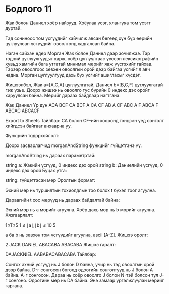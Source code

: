 # Бодлого 11
Жак болон Даниел хоёр найзууд. Хоёулаа үсэг, ялангуяа том үсэгт дуртай.

Тэд сониноос том үсгүүдийг хайчилж авсан бөгөөд хүн бүр өөрийн цуглуулсан үсгүүдийг овоолгонд хадгалсан байна.

Нэгэн сайхан өдөр Морган Жак болон Даниел дээр зочилжээ. Тэр тэдний цуглуулгуудыг харж, хоёр цуглуулгаас үүссэн лексикографийн хувьд хамгийн бага утгатай минимал мөрийг яаж үүсгэхийг гайхав. Тэрээр овоолгоос зөвхөн овоолгын орой дээр байгаа үсгийг л авч чадна. Морган цуглуулгууд дахь бүх үсгийг ашиглахыг хүсдэг.

Жишээлбэл, Жак a=[A,C,A] цуглуулгатай, Даниел b=[B,C,F] цуглуулгатай гэж үзье. Доорх жишээ нь овоолго тус бүрийн 0 индекс дэх оройг харуулсан байна. Мөрийг дараах байдлаар нэгтгэнэ:

Жак	Даниел	Үр дүн
ACA	BCF	
CA	BCF	A
CA	CF	AB
A	CF	ABC
A	F	ABCA
F	ABCAC
ABCACF

Export to Sheets
Тайлбар: CA болон CF-ийн хооронд тэнцсэн үед сонголт хийгдсэн байгааг анхаарна уу.

Функцийн тодорхойлолт:

Доорх засварлагчид morganAndString функцийг гүйцэтгэнэ үү.

morganAndString нь дараах параметртэй:

string a: Жакийн үсгүүд, 0 индекс дэх орой
string b: Даниелийн үсгүүд, 0 индекс дэх орой
Буцах утга:

string: гүйцэтгэсэн мөр
Оролтын формат:

Эхний мөр нь туршилтын тохиолдлын тоо болох t бүхэл тоог агуулна.

Дараагийн t хос мөрүүд нь дараах байдалтай байна:

Эхний мөр нь a мөрийг агуулна.
Хоёр дахь мөр нь b мөрийг агуулна.
Хязгаарлалт:

1≤T≤5
1 ≤ ∣a∣,∣b∣ ≤ 10 
5
 
a ба b нь зөвхөн том үсгүүдийг агуулна, ascii [A-Z].
Жишээ оролт:

2
JACK
DANIEL
ABACABA
ABACABA
Жишээ гаралт:

DAJACKNIEL
AABABACABACABA
Тайлбар:

Сонгох эхний үсгүүд нь J болон D байна, учир нь тэд овоолгын орой дээр байна. D-г сонгосон бөгөөд одоогийн сонголтууд нь J болон A байна. A-г сонгосон. Дараа нь хоёр овоолго J болон N-тэй болсон тул J-г сонгоно. Одоогийн мөр нь DA байна. Энэ замаар үргэлжлүүлэн мөрийг гаргана.